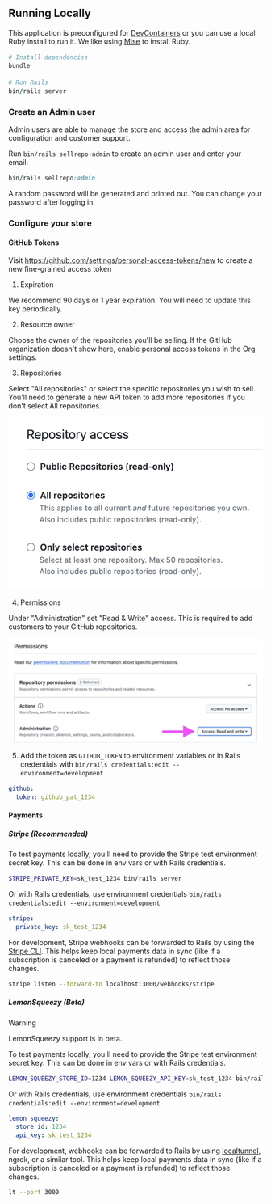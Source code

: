 ## Running Locally

This application is preconfigured for [DevContainers](https://guides.rubyonrails.org/getting_started_with_devcontainer.html) or you can use a local Ruby install to run it. We like using [Mise](https://mise.jdx.dev/) to install Ruby.

```ruby
# Install dependencies
bundle

# Run Rails
bin/rails server
```

### Create an Admin user

Admin users are able to manage the store and access the admin area for configuration and customer support.

Run `bin/rails sellrepo:admin` to create an admin user and enter your email:

```ruby
bin/rails sellrepo:admin
```

A random password will be generated and printed out. You can change your password after logging in.

### Configure your store

#### GitHub Tokens

Visit https://github.com/settings/personal-access-tokens/new to create a new fine-grained access token

1. Expiration

We recommend 90 days or 1 year expiration. You will need to update this key periodically.

2. Resource owner

Choose the owner of the repositories you'll be selling. If the GitHub organization doesn't show here, enable personal access tokens in the Org settings.

3. Repositories

Select "All repositories" or select the specific repositories you wish to sell. You'll need to generate a new API token to add more repositories if you don't select All repositories.

![GitHub token repositories](../app/assets/images/sellrepo/github-token-repositories.png)

4. Permissions

Under "Administration" set "Read & Write" access. This is required to add customers to your GitHub repositories.

![GitHub token permissions](../app/assets/images/sellrepo/github-token-permissions.png)

5. Add the token as `GITHUB_TOKEN` to environment variables or in Rails credentials with `bin/rails credentials:edit --environment=development`

```yaml
github:
  token: github_pat_1234
```

#### Payments

##### Stripe (Recommended)

To test payments locally, you'll need to provide the Stripe test environment secret key. This can be done in env vars or with Rails credentials.

```bash
STRIPE_PRIVATE_KEY=sk_test_1234 bin/rails server
```

Or with Rails credentials, use environment credentials `bin/rails credentials:edit --environment=development`

```yaml
stripe:
  private_key: sk_test_1234
```

For development, Stripe webhooks can be forwarded to Rails by using the [Stripe CLI](https://docs.stripe.com/stripe-cli). This helps keep local payments data in sync (like if a subscription is canceled or a payment is refunded) to reflect those changes.

```bash
stripe listen --forward-to localhost:3000/webhooks/stripe
```

##### LemonSqueezy (Beta)

> [!WARNING]
> LemonSqueezy support is in beta.

To test payments locally, you'll need to provide the Stripe test environment secret key. This can be done in env vars or with Rails credentials.

```bash
LEMON_SQUEEZY_STORE_ID=1234 LEMON_SQUEEZY_API_KEY=sk_test_1234 bin/rails server
```

Or with Rails credentials, use environment credentials `bin/rails credentials:edit --environment=development`

```yaml
lemon_squeezy:
  store_id: 1234
  api_key: sk_test_1234
```

For development, webhooks can be forwarded to Rails by using [localtunnel](https://theboroer.github.io/localtunnel-www/), ngrok, or a similar tool. This helps keep local payments data in sync (like if a subscription is canceled or a payment is refunded) to reflect those changes.

```bash
lt --port 3000
```
